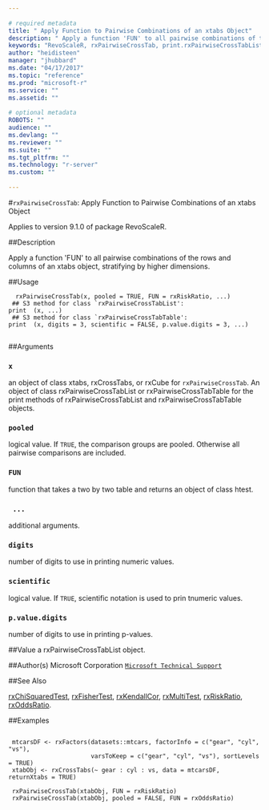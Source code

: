 ```yaml
--- 
 
# required metadata 
title: " Apply Function to Pairwise Combinations of an xtabs Object" 
description: " Apply a function 'FUN' to all pairwise combinations of the rows and columns of an xtabs object,  stratifying by higher dimensions. " 
keywords: "RevoScaleR, rxPairwiseCrossTab, print.rxPairwiseCrossTabList, print.rxPairwiseCrossTabTable, htest" 
author: "heidisteen" 
manager: "jhubbard" 
ms.date: "04/17/2017" 
ms.topic: "reference" 
ms.prod: "microsoft-r" 
ms.service: "" 
ms.assetid: "" 
 
# optional metadata 
ROBOTS: "" 
audience: "" 
ms.devlang: "" 
ms.reviewer: "" 
ms.suite: "" 
ms.tgt_pltfrm: "" 
ms.technology: "r-server" 
ms.custom: "" 
 
--- 
```

 
 
 
 
 
 #`rxPairwiseCrossTab`:  Apply Function to Pairwise Combinations of an xtabs Object

 Applies to version 9.1.0 of package RevoScaleR.
 
 
 ##Description
 
Apply a function 'FUN' to all pairwise combinations of the rows and columns of an xtabs object, 
stratifying by higher dimensions.
 
 
 
 ##Usage

```   
  rxPairwiseCrossTab(x, pooled = TRUE, FUN = rxRiskRatio, ...)
 ## S3 method for class `rxPairwiseCrossTabList':
print  (x, ...)
 ## S3 method for class `rxPairwiseCrossTabTable':
print  (x, digits = 3, scientific = FALSE, p.value.digits = 3, ...)
 
```
 
 
 ##Arguments

   
  
    
 ### `x`
 an object of class xtabs, rxCrossTabs, or rxCube for `rxPairwiseCrossTab`. An object of class rxPairwiseCrossTabList or rxPairwiseCrossTabTable for the print methods of rxPairwiseCrossTabList and rxPairwiseCrossTabTable objects. 
  
  
    
 ### `pooled`
 logical value. If `TRUE`, the comparison groups are pooled.  Otherwise all pairwise comparisons are included. 
  
  
    
 ### `FUN`
 function that takes a two by two table and returns an object of class htest. 
  
  
    
 ### ` ...`
 additional arguments. 
  
  
    
 ### `digits`
 number of digits to use in printing numeric values. 
  
  
    
 ### `scientific`
 logical value. If `TRUE`, scientific notation is used to prin tnumeric values. 
  
  
    
 ### `p.value.digits`
 number of digits to use in printing p-values. 
  
 
 
 
 ##Value
 a rxPairwiseCrossTabList object. 
 
 ##Author(s)
 Microsoft Corporation [`Microsoft Technical Support`](https://go.microsoft.com/fwlink/?LinkID=698556&clcid=0x409)
 
 
 
 ##See Also
 
[rxChiSquaredTest](rxChiSquaredTest.md),
[rxFisherTest](rxChiSquaredTest.md),
[rxKendallCor](rxChiSquaredTest.md),
[rxMultiTest](rxMultiTest.md),
[rxRiskRatio](rxRiskRatio.md),
[rxOddsRatio](rxRiskRatio.md).
   
 
 ##Examples

 ```
   
  mtcarsDF <- rxFactors(datasets::mtcars, factorInfo = c("gear", "cyl", "vs"), 
                        varsToKeep = c("gear", "cyl", "vs"), sortLevels = TRUE)
  xtabObj <- rxCrossTabs(~ gear : cyl : vs, data = mtcarsDF, returnXtabs = TRUE)
  
  rxPairwiseCrossTab(xtabObj, FUN = rxRiskRatio)
  rxPairwiseCrossTab(xtabObj, pooled = FALSE, FUN = rxOddsRatio)
 
```
 
 
 
